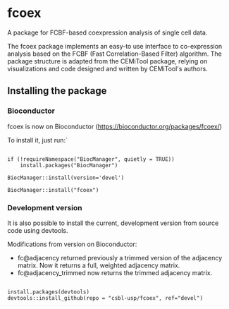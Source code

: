 # fcoex

A package for FCBF-based coexpression analysis of single cell data.

The fcoex package implements an easy-to use interface to co-expression analysis based on the FCBF (Fast Correlation-Based Filter) algorithm. The package structure is adapted from the CEMiTool package, relying on visualizations and code designed and written by CEMiTool's authors.

## Installing the package

### Bioconductor

fcoex is now on Bioconductor (https://bioconductor.org/packages/fcoex/)

To install it, just run:`

```

if (!requireNamespace("BiocManager", quietly = TRUE))
    install.packages("BiocManager")

BiocManager::install(version='devel')

BiocManager::install("fcoex")

```

### Development version
It is also possible to install the current, development version from source code using devtools.

Modifications from version on Bioconductor:

* fc@adjacency returned previously a trimmed version of the adjacency matrix. Now it returns a full, weighted adjacency matrix.
* fc@adjacency_trimmed now returns the trimmed adjacency matrix.

```

install.packages(devtools)
devtools::install_github(repo = "csbl-usp/fcoex", ref="devel")
```




